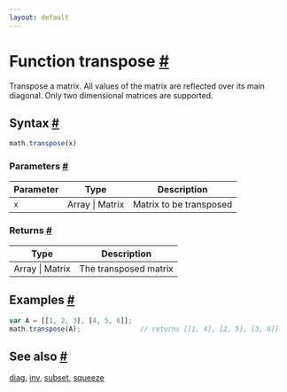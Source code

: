 ```yaml
---
layout: default
---
```


<!-- Note: This file is automatically generated from source code comments. Changes made in this file will be overridden. -->

<h1 id="function-transpose">Function transpose <a href="#function-transpose" title="Permalink">#</a></h1>

Transpose a matrix. All values of the matrix are reflected over its
main diagonal. Only two dimensional matrices are supported.


<h2 id="syntax">Syntax <a href="#syntax" title="Permalink">#</a></h2>

```js
math.transpose(x)
```

<h3 id="parameters">Parameters <a href="#parameters" title="Permalink">#</a></h3>

Parameter | Type | Description
--------- | ---- | -----------
`x` | Array &#124; Matrix | Matrix to be transposed

<h3 id="returns">Returns <a href="#returns" title="Permalink">#</a></h3>

Type | Description
---- | -----------
Array &#124; Matrix | The transposed matrix


<h2 id="examples">Examples <a href="#examples" title="Permalink">#</a></h2>

```js
var A = [[1, 2, 3], [4, 5, 6]];
math.transpose(A);               // returns [[1, 4], [2, 5], [3, 6]]
```


<h2 id="see-also">See also <a href="#see-also" title="Permalink">#</a></h2>

[diag](diag.html),
[inv](inv.html),
[subset](subset.html),
[squeeze](squeeze.html)
